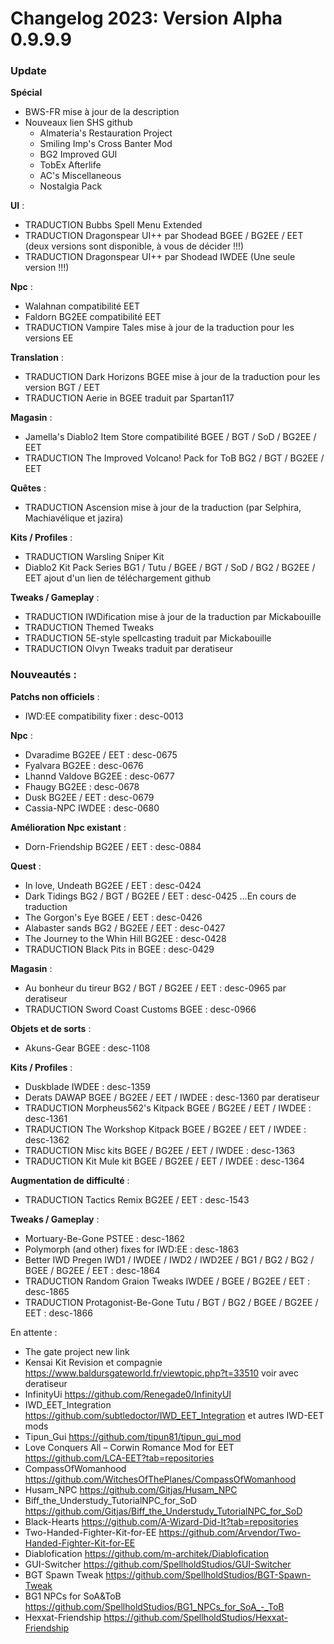 # Changelog 2023: Version Alpha 0.9.9.9

### Update

**Spécial**

- BWS-FR mise à jour de la description
- Nouveaux lien SHS github	
	- Almateria's Restauration Project
	- Smiling Imp's Cross Banter Mod
	- BG2 Improved GUI
	- TobEx Afterlife
	- AC's Miscellaneous 
	- Nostalgia Pack

**UI** :

- TRADUCTION Bubbs Spell Menu Extended
- TRADUCTION Dragonspear UI++ par Shodead BGEE / BG2EE / EET (deux versions sont disponible, à vous de décider !!!)
- TRADUCTION Dragonspear UI++ par Shodead IWDEE (Une seule version !!!)

**Npc** :

- Walahnan compatibilité EET
- Faldorn BG2EE compatibilité EET
- TRADUCTION Vampire Tales mise à jour de la traduction pour les versions EE

**Translation** :

- TRADUCTION Dark Horizons BGEE mise à jour de la traduction pour les version BGT / EET
- TRADUCTION Aerie in BGEE traduit par Spartan117

**Magasin** :

- Jamella's Diablo2 Item Store compatibilité BGEE / BGT / SoD / BG2EE / EET
- TRADUCTION The Improved Volcano! Pack for ToB  BG2 / BGT / BG2EE / EET

**Quêtes** :

- TRADUCTION Ascension mise à jour de la traduction (par Selphira, Machiavélique et jazira)

**Kits / Profiles** :

- TRADUCTION Warsling Sniper Kit
- Diablo2 Kit Pack Series BG1 / Tutu / BGEE / BGT / SoD / BG2 / BG2EE / EET ajout d'un lien de téléchargement github

**Tweaks / Gameplay** :

- TRADUCTION IWDification mise à jour de la traduction par Mickabouille
- TRADUCTION Themed Tweaks
- TRADUCTION 5E-style spellcasting traduit par Mickabouille
- TRADUCTION Olvyn Tweaks traduit par deratiseur
                                            
											
### Nouveautés : 

**Patchs non officiels** :

- IWD:EE compatibility fixer : desc-0013                                  

**Npc** :

- Dvaradime BG2EE / EET : desc-0675
- Fyalvara BG2EE : desc-0676
- Lhannd Valdove BG2EE : desc-0677
- Fhaugy BG2EE : desc-0678
- Dusk BG2EE / EET : desc-0679
- Cassia-NPC IWDEE : desc-0680

**Amélioration Npc existant** :

- Dorn-Friendship BG2EE / EET : desc-0884

**Quest** :

- In love, Undeath BG2EE / EET : desc-0424
- Dark Tidings BG2 / BGT / BG2EE / EET : desc-0425 ...En cours de traduction
- The Gorgon's Eye BGEE / EET : desc-0426
- Alabaster sands BG2 / BG2EE / EET : desc-0427
- The Journey to the Whin Hill BG2EE : desc-0428
- TRADUCTION Black Pits in BGEE : desc-0429

**Magasin** :

- Au bonheur du tireur BG2 / BGT / BG2EE / EET : desc-0965 par deratiseur
- TRADUCTION Sword Coast Customs BGEE : desc-0966

**Objets et de sorts** :

- Akuns-Gear BGEE : desc-1108

**Kits / Profiles** :

- Duskblade IWDEE : desc-1359
- Derats DAWAP BGEE / BG2EE / EET / IWDEE : desc-1360 par deratiseur
- TRADUCTION Morpheus562's Kitpack BGEE / BG2EE / EET / IWDEE : desc-1361
- TRADUCTION The Workshop Kitpack  BGEE / BG2EE / EET / IWDEE : desc-1362
- TRADUCTION Misc kits  BGEE / BG2EE / EET / IWDEE : desc-1363
- TRADUCTION Kit Mule kit BGEE / BG2EE / EET / IWDEE : desc-1364


**Augmentation de difficulté** :

- TRADUCTION Tactics Remix BG2EE / EET : desc-1543

**Tweaks / Gameplay** :

- Mortuary-Be-Gone PSTEE : desc-1862
- Polymorph (and other) fixes for IWD:EE : desc-1863
- Better IWD Pregen IWD1 / IWDEE / IWD2 / IWD2EE / BG1 / BG2 / BG2 / BGEE / BG2EE / EET : desc-1864 
- TRADUCTION Random Graion Tweaks IWDEE / BGEE / BG2EE / EET : desc-1865
- TRADUCTION Protagonist-Be-Gone Tutu / BGT / BG2 / BGEE / BG2EE / EET : desc-1866


En attente :

 
- The gate project new link
- Kensai Kit Revision et compagnie https://www.baldursgateworld.fr/viewtopic.php?t=33510 voir avec deratiseur
- InfinityUi https://github.com/Renegade0/InfinityUI
- IWD_EET_Integration https://github.com/subtledoctor/IWD_EET_Integration et autres IWD-EET mods
- Tipun_Gui https://github.com/tipun81/tipun_gui_mod
- Love Conquers All – Corwin Romance Mod for EET https://github.com/LCA-EET?tab=repositories
- CompassOfWomanhood https://github.com/WitchesOfThePlanes/CompassOfWomanhood
- Husam_NPC https://github.com/Gitjas/Husam_NPC
- Biff_the_Understudy_TutorialNPC_for_SoD https://github.com/Gitjas/Biff_the_Understudy_TutorialNPC_for_SoD 
- Black-Hearts https://github.com/A-Wizard-Did-It?tab=repositories
-  Two-Handed-Fighter-Kit-for-EE https://github.com/Arvendor/Two-Handed-Fighter-Kit-for-EE
- Diablofication https://github.com/m-architek/Diablofication
- GUI-Switcher https://github.com/SpellholdStudios/GUI-Switcher
- BGT Spawn Tweak https://github.com/SpellholdStudios/BGT-Spawn-Tweak
- BG1 NPCs for SoA&ToB https://github.com/SpellholdStudios/BG1_NPCs_for_SoA_-_ToB
- Hexxat-Friendship https://github.com/SpellholdStudios/Hexxat-Friendship